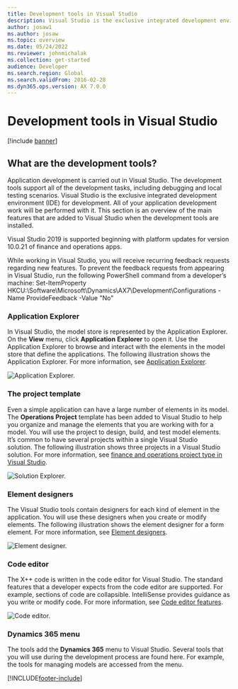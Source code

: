 ```yaml
---
title: Development tools in Visual Studio
description: Visual Studio is the exclusive integrated development environment (IDE) for development. Learn about development tools used for Visual Studio.
author: josaw1
ms.author: josaw
ms.topic: overview
ms.date: 05/24/2022
ms.reviewer: johnmichalak
ms.collection: get-started
audience: Developer
ms.search.region: Global
ms.search.validFrom: 2016-02-28
ms.dyn365.ops.version: AX 7.0.0
---
```


# Development tools in Visual Studio

[!include [banner](../includes/banner.md)]

## What are the development tools?
Application development is carried out in Visual Studio. The development tools support all of the development tasks, including debugging and local testing scenarios. Visual Studio is the exclusive integrated development environment (IDE) for development. All of your application development work will be performed with it. This section is an overview of the main features that are added to Visual Studio when the development tools are installed.

Visual Studio 2019 is supported beginning with platform updates for version 10.0.21 of finance and operations apps.

While working in Visual Studio, you will receive recurring feedback requests regarding new features.
To prevent the feedback requests from appearing in Visual Studio, run the following PowerShell command from a developer’s machine:
Set-ItemProperty HKCU:\Software\Microsoft\Dynamics\AX7\Development\Configurations  -Name ProvideFeedback  -Value "No"


### Application Explorer
In Visual Studio, the model store is represented by the Application Explorer. On the **View** menu, click **Application** **Explorer** to open it. Use the Application Explorer to browse and interact with the elements in the model store that define the applications. The following illustration shows the Application Explorer. For more information, see [Application Explorer](application-explorer.md).

![Application Explorer.](media/1_devotoolsconcept.png)

### The project template
Even a simple application can have a large number of elements in its model. The **Operations Project** template has been added to Visual Studio to help you organize and manage the elements that you are working with for a model. You will use the project to design, build, and test model elements. It’s common to have several projects within a single Visual Studio solution. The following illustration shows three projects in a Visual Studio solution. For more information, see [finance and operations project type in Visual Studio](projects.md).

![Solution Explorer.](media/2_devotoolsconcept.png)

### Element designers
The Visual Studio tools contain designers for each kind of element in the application. You will use these designers when you create or modify elements. The following illustration shows the element designer for a form element. For more information, see [Element designers](element-designers.md).

![Element designer.](media/3_devotoolsconcept.png)

### Code editor
The X++ code is written in the code editor for Visual Studio. The standard features that a developer expects from the code editor are supported. For example, sections of code are collapsible. IntelliSense provides guidance as you write or modify code. For more information, see [Code editor features](code-editor.md).

![Code editor.](media/4_devotoolsconcept.png)

### Dynamics 365 menu
The tools add the **Dynamics 365** menu to Visual Studio. Several tools that you will use during the development process are found here. For example, the tools for managing models are accessed from the menu.

[!INCLUDE[footer-include](../../../includes/footer-banner.md)]


